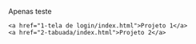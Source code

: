 <!DOCTYPE html>
<html lang="pt-br">
<head>
    <meta charset="UTF-8">
    <meta http-equiv="X-UA-Compatible" content="IE=edge">
    <meta name="viewport" content="width=device-width, initial-scale=1.0">
    <title>Document</title>
</head>
<body>
    <p>Apenas teste</p>

    <a href="1-tela de login/index.html">Projeto 1</a>
    <a href="2-tabuada/index.html">Projeto 2</a>
    
</body>
</html>
